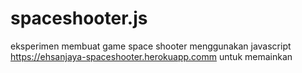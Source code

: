 # spaceshooter.js
eksperimen membuat game space shooter menggunakan javascript
https://ehsanjaya-spaceshooter.herokuapp.comm untuk memainkan
